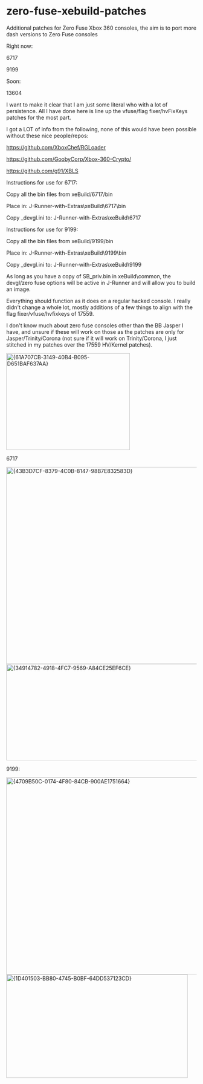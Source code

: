 # zero-fuse-xebuild-patches
Additional patches for Zero Fuse Xbox 360 consoles, the aim is to port more dash versions to Zero Fuse consoles

Right now: 

6717

9199

Soon:

13604



I want to make it clear that I am just some literal who with a lot of persistence. All I have done here is line up the vfuse/flag fixer/hvFixKeys patches for the most part. 

I got a LOT of info from the following, none of this would have been possible without these nice people/repos:

https://github.com/XboxChef/RGLoader

https://github.com/GoobyCorp/Xbox-360-Crypto/

https://github.com/g91/XBLS



Instructions for use for 6717: 

Copy all the bin files from     xeBuild/6717/bin

Place in: J-Runner-with-Extras\xeBuild\6717\bin

Copy _devgl.ini to: J-Runner-with-Extras\xeBuild\6717

Instructions for use for 9199:

Copy all the bin files from     xeBuild/9199/bin

Place in: J-Runner-with-Extras\xeBuild\9199\bin

Copy _devgl.ini to: J-Runner-with-Extras\xeBuild\9199


As long as you have a copy of SB_priv.bin in xeBuild\common, the devgl/zero fuse options will be active in J-Runner and will allow you to build an image. 

Everything should function as it does on a regular hacked console. I really didn't change a whole lot, mostly additions of a few things to align with the flag fixer/vfuse/hvfixkeys of 17559. 

I don't know much about zero fuse consoles other than the BB Jasper I have, and unsure if these will work on those as the patches are only for Jasper/Trinity/Corona (not sure if it will work on Trinity/Corona, I just stitched in my patches over the 17559 HV/Kernel patches).

<img width="327" height="256" alt="{61A707CB-3149-40B4-B095-D651BAF637AA}" src="https://github.com/user-attachments/assets/96d9d8f1-2ffd-45e4-a33d-72c3e811e6ac" />



6717

<img width="922" height="521" alt="{43B3D7CF-8379-4C0B-8147-98B7E832583D}" src="https://github.com/user-attachments/assets/1646500a-3b68-439c-bd1d-441ffdc94ece" />

<img width="506" height="255" alt="{34914782-4918-4FC7-9569-A84CE25EF6CE}" src="https://github.com/user-attachments/assets/fa62489d-d5fb-4f55-ae12-d8cfba9ba0c0" />




9199:

<img width="927" height="521" alt="{4709B50C-0174-4F80-84CB-900AE1751664}" src="https://github.com/user-attachments/assets/bec0528e-f773-4cf5-98f1-e649bc748ac6" />

<img width="480" height="274" alt="{1D401503-BB80-4745-B0BF-64DD537123CD}" src="https://github.com/user-attachments/assets/a4b9b5e6-a413-4b26-bb92-c1be9b32e87b" />
